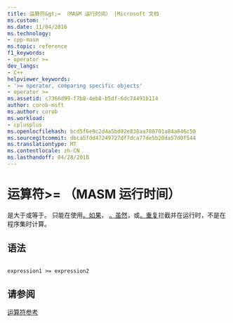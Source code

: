 ```yaml
---
title: 运算符&gt;= （MASM 运行时间） |Microsoft 文档
ms.custom: ''
ms.date: 11/04/2016
ms.technology:
- cpp-masm
ms.topic: reference
f1_keywords:
- operator >=
dev_langs:
- C++
helpviewer_keywords:
- '>= operator, comparing specific objects'
- operator >=
ms.assetid: c7366d99-f7b8-4eb8-b5df-6dc74491b114
author: corob-msft
ms.author: corob
ms.workload:
- cplusplus
ms.openlocfilehash: bcd5f6e9c2d4a5bd92e838aa780701a84a046c50
ms.sourcegitcommit: dbca5fdd47249727df7dca77de5b20da57d0f544
ms.translationtype: MT
ms.contentlocale: zh-CN
ms.lasthandoff: 04/28/2018
---
```

# <a name="operator-gt-masm-run-time"></a>运算符&gt;= （MASM 运行时间）
是大于或等于。 只能在使用[。如果](../../assembler/masm/dot-if.md)， [。虽然](../../assembler/masm/dot-while.md)，或[。重复](../../assembler/masm/dot-repeat.md)拦截并在运行时，不是在程序集时计算。  
  
## <a name="syntax"></a>语法  
  
```  
  
expression1 >= expression2  
```  
  
## <a name="see-also"></a>请参阅  
 [运算符参考](../../assembler/masm/operators-reference.md)